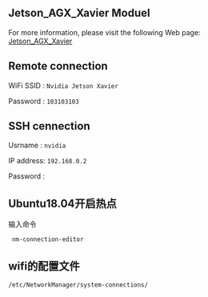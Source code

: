 ## Jetson_AGX_Xavier Moduel
For more information, please visit the following Web page: 
[Jetson_AGX_Xavier](https://elinux.org/Jetson_AGX_Xavier)
## Remote connection
WiFi SSID : `Nvidia Jetson Xavier`

Password  : `103103103`
## SSH cennection
Usrname   : `nvidia`

IP address: `192.168.0.2`

Password  : ` `
## Ubuntu18.04开启热点
输入命令
```
 nm-connection-editor
```
## wifi的配置文件
```
/etc/NetworkManager/system-connections/
```